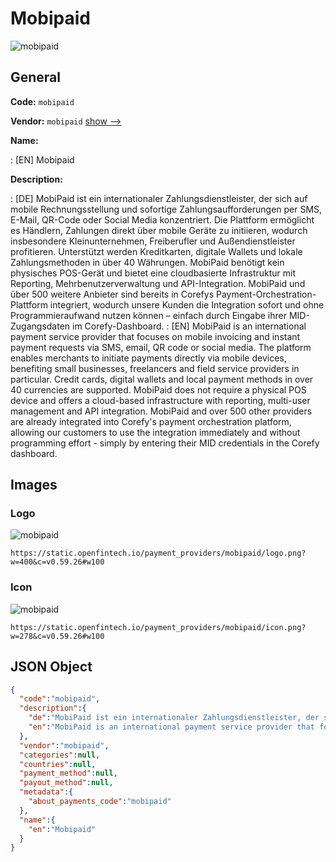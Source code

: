 
# Mobipaid 
![mobipaid](https://static.openfintech.io/payment_providers/mobipaid/logo.png?w=400&c=v0.59.26#w100)  

## General 
 
**Code:** `mobipaid` 
 
**Vendor:** `mobipaid` [show -->](/vendors/mobipaid/) 
 
**Name:** 
 
:	[EN] Mobipaid 
 
**Description:** 
 
: [DE] MobiPaid ist ein internationaler Zahlungsdienstleister, der sich auf mobile Rechnungsstellung und sofortige Zahlungsaufforderungen per SMS, E-Mail, QR-Code oder Social Media konzentriert. Die Plattform ermöglicht es Händlern, Zahlungen direkt über mobile Geräte zu initiieren, wodurch insbesondere Kleinunternehmen, Freiberufler und Außendienstleister profitieren. Unterstützt werden Kreditkarten, digitale Wallets und lokale Zahlungsmethoden in über 40 Währungen. MobiPaid benötigt kein physisches POS-Gerät und bietet eine cloudbasierte Infrastruktur mit Reporting, Mehrbenutzerverwaltung und API-Integration. MobiPaid und über 500 weitere Anbieter sind bereits in Corefys Payment-Orchestration-Plattform integriert, wodurch unsere Kunden die Integration sofort und ohne Programmieraufwand nutzen können – einfach durch Eingabe ihrer MID-Zugangsdaten im Corefy-Dashboard. 
: [EN] MobiPaid is an international payment service provider that focuses on mobile invoicing and instant payment requests via SMS, email, QR code or social media. The platform enables merchants to initiate payments directly via mobile devices, benefiting small businesses, freelancers and field service providers in particular. Credit cards, digital wallets and local payment methods in over 40 currencies are supported. MobiPaid does not require a physical POS device and offers a cloud-based infrastructure with reporting, multi-user management and API integration. MobiPaid and over 500 other providers are already integrated into Corefy's payment orchestration platform, allowing our customers to use the integration immediately and without programming effort - simply by entering their MID credentials in the Corefy dashboard. 
 

## Images 

### Logo 
 
![mobipaid](https://static.openfintech.io/payment_providers/mobipaid/logo.png?w=400&c=v0.59.26#w100)  

```
https://static.openfintech.io/payment_providers/mobipaid/logo.png?w=400&c=v0.59.26#w100
```  

### Icon 
 
![mobipaid](https://static.openfintech.io/payment_providers/mobipaid/icon.png?w=278&c=v0.59.26#w100)  

```
https://static.openfintech.io/payment_providers/mobipaid/icon.png?w=278&c=v0.59.26#w100
```  

## JSON Object 

```json
{
  "code":"mobipaid",
  "description":{
    "de":"MobiPaid ist ein internationaler Zahlungsdienstleister, der sich auf mobile Rechnungsstellung und sofortige Zahlungsaufforderungen per SMS, E-Mail, QR-Code oder Social Media konzentriert. Die Plattform erm\u00f6glicht es H\u00e4ndlern, Zahlungen direkt \u00fcber mobile Ger\u00e4te zu initiieren, wodurch insbesondere Kleinunternehmen, Freiberufler und Au\u00dfendienstleister profitieren. Unterst\u00fctzt werden Kreditkarten, digitale Wallets und lokale Zahlungsmethoden in \u00fcber 40 W\u00e4hrungen. MobiPaid ben\u00f6tigt kein physisches POS-Ger\u00e4t und bietet eine cloudbasierte Infrastruktur mit Reporting, Mehrbenutzerverwaltung und API-Integration. MobiPaid und \u00fcber 500 weitere Anbieter sind bereits in Corefys Payment-Orchestration-Plattform integriert, wodurch unsere Kunden die Integration sofort und ohne Programmieraufwand nutzen k\u00f6nnen \u2013 einfach durch Eingabe ihrer MID-Zugangsdaten im Corefy-Dashboard.",
    "en":"MobiPaid is an international payment service provider that focuses on mobile invoicing and instant payment requests via SMS, email, QR code or social media. The platform enables merchants to initiate payments directly via mobile devices, benefiting small businesses, freelancers and field service providers in particular. Credit cards, digital wallets and local payment methods in over 40 currencies are supported. MobiPaid does not require a physical POS device and offers a cloud-based infrastructure with reporting, multi-user management and API integration. MobiPaid and over 500 other providers are already integrated into Corefy's payment orchestration platform, allowing our customers to use the integration immediately and without programming effort - simply by entering their MID credentials in the Corefy dashboard."
  },
  "vendor":"mobipaid",
  "categories":null,
  "countries":null,
  "payment_method":null,
  "payout_method":null,
  "metadata":{
    "about_payments_code":"mobipaid"
  },
  "name":{
    "en":"Mobipaid"
  }
}
```  
